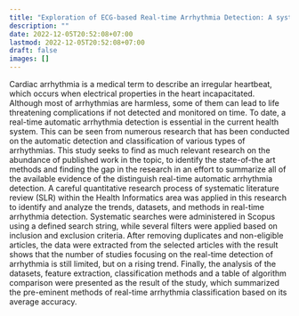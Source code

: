```yaml
---
title: "Exploration of ECG-based Real-time Arrhythmia Detection: A systematic literature review"
description: ""
date: 2022-12-05T20:52:08+07:00
lastmod: 2022-12-05T20:52:08+07:00
draft: false
images: []
---
```

Cardiac arrhythmia is a medical term to describe an irregular heartbeat, which occurs when electrical properties in the heart incapacitated. Although most of arrhythmias are harmless, some of them can lead to life threatening complications if not detected and monitored on time. To date, a real-time automatic arrhythmia detection is essential in the current health system. This can be seen from numerous research that has been conducted on the automatic detection and classification of various types of arrhythmias.  This study seeks to find as much relevant research on the abundance of published work in the topic, to identify the state-of-the art methods and finding the gap in the research in an effort to summarize all of the available evidence of the distinguish real-time automatic arrhythmia detection. A careful quantitative research process of systematic literature review (SLR) within the Health Informatics area was applied in this research to identify and analyze the trends, datasets, and methods in real-time arrhythmia detection. Systematic searches were administered in Scopus using a defined search string, while several filters were applied based on inclusion and exclusion criteria. After removing duplicates and non-eligible articles, the data were extracted from the selected articles with the result shows that the number of studies focusing on the real-time detection of arrhythmia is still limited, but on a rising trend.  Finally, the analysis of the datasets, feature extraction, classification methods and a table of algorithm comparison were presented as the result of the study, which summarized the pre-eminent methods of real-time arrhythmia classification based on its average accuracy.